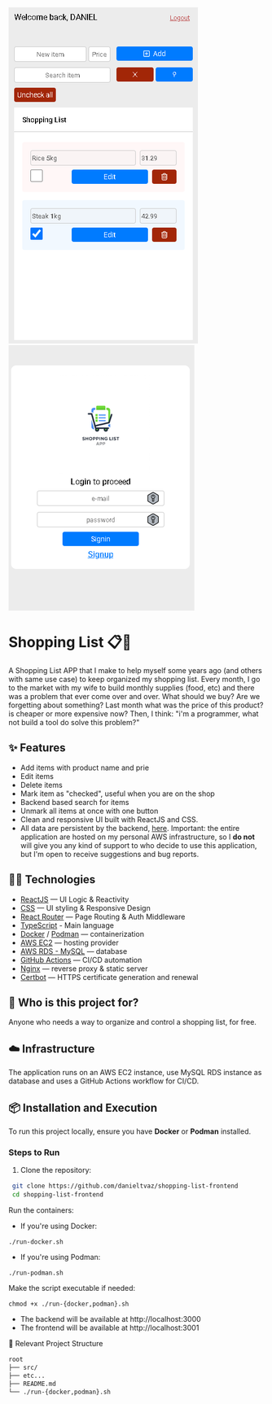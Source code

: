 ![image](./docs/list-interface.png) ![image](./docs/login-interface.png)

# Shopping List 📋🔗

A Shopping List APP that I make to help myself some years ago (and others with same use case) to keep organized my
shopping list. Every month, I go to the market with my wife to build monthly supplies (food, etc) and there was a
problem that ever come over and over. What should we buy? Are we forgetting about something? Last month what was the
price of this product? is cheaper or more expensive now? Then, I think: "i'm a programmer, what not build a tool do
solve this problem?"

## ✨ Features

- Add items with product name and prie
- Edit items
- Delete items
- Mark item as "checked", useful when you are on the shop
- Backend based search for items
- Unmark all items at once with one button
- Clean and responsive UI built with ReactJS and CSS.
- All data are persistent by the backend, [here](https://github.com/danieltvaz/shopping-list-api). Important: the entire
  application are hosted on my personal AWS infrastructure, so I **do not** will give you any kind of support to who
  decide to use this application, but I'm open to receive suggestions and bug reports.

## 🧑‍💻 Technologies

- [ReactJS](https://react.dev/) — UI Logic & Reactivity
- [CSS](https://www.w3.org/Style/CSS/Overview.en.html) — UI styling & Responsive Design
- [React Router](https://reactrouter.com/) — Page Routing & Auth Middleware
- [TypeScript](https://www.typescriptlang.org/) - Main language
- [Docker](https://www.docker.com/) / [Podman](https://podman.io/) — containerization
- [AWS EC2](https://aws.amazon.com/ec2/) — hosting provider
- [AWS RDS - MySQL](https://aws.amazon.com/rds/) — database
- [GitHub Actions](https://github.com/features/actions) — CI/CD automation
- [Nginx](https://www.nginx.com/) — reverse proxy & static server
- [Certbot](https://certbot.eff.org/) — HTTPS certificate generation and renewal

## 👤 Who is this project for?

Anyone who needs a way to organize and control a shopping list, for free.

## ☁️ Infrastructure

The application runs on an AWS EC2 instance, use MySQL RDS instance as database and uses a GitHub Actions workflow for
CI/CD.

## 📦 Installation and Execution

To run this project locally, ensure you have **Docker** or **Podman** installed.

### Steps to Run

1. Clone the repository:

```bash
 git clone https://github.com/danieltvaz/shopping-list-frontend
 cd shopping-list-frontend
```

Run the containers:

- If you're using Docker:

```
./run-docker.sh
```

- If you're using Podman:

```
./run-podman.sh
```

Make the script executable if needed:

```
chmod +x ./run-{docker,podman}.sh
```

- The backend will be available at http://localhost:3000
- The frontend will be available at http://localhost:3001

📂 Relevant Project Structure

```
root
├── src/
├── etc...
├── README.md
└── ./run-{docker,podman}.sh
```
